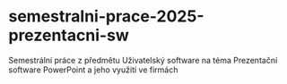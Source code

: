 # semestralni-prace-2025-prezentacni-sw
Semestrální práce z předmětu Uživatelský software na téma Prezentační software PowerPoint a jeho využití ve firmách
